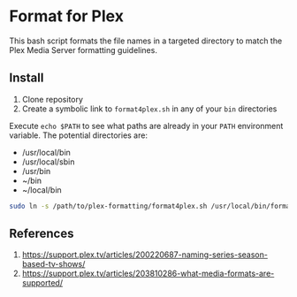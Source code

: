 # Format for Plex

This bash script formats the file names in a targeted directory to match the Plex Media Server formatting guidelines.

## Install

1. Clone repository
1. Create a symbolic link to `format4plex.sh` in any of your `bin` directories


Execute `echo $PATH` to see what paths are already in your `PATH` environment variable. The potential directories are:

- /usr/local/bin
- /usr/local/sbin
- /usr/bin
- ~/bin
- ~/local/bin

```bash
sudo ln -s /path/to/plex-formatting/format4plex.sh /usr/local/bin/format4plex
```

## References

1. <https://support.plex.tv/articles/200220687-naming-series-season-based-tv-shows/>
1. <https://support.plex.tv/articles/203810286-what-media-formats-are-supported/>